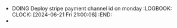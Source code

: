 - DOING Deploy stripe payment channel id on monday
  :LOGBOOK:
  CLOCK: [2024-06-21 Fri 21:00:08]
  :END:
-